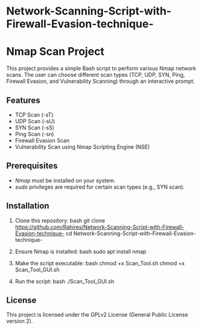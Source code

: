 # Network-Scanning-Script-with-Firewall-Evasion-technique-
# Nmap Scan Project

This project provides a simple Bash script to perform various Nmap network scans. The user can choose different scan types (TCP, UDP, SYN, Ping, Firewall Evasion, and Vulnerability Scanning) through an interactive prompt.

## Features
- TCP Scan (-sT)
- UDP Scan (-sU)
- SYN Scan (-sS)
- Ping Scan (-sn)
- Firewall Evasion Scan
- Vulnerability Scan using Nmap Scripting Engine (NSE)

## Prerequisites
- *Nmap* must be installed on your system.
- *sudo* privileges are required for certain scan types (e.g., SYN scan).

## Installation

1. Clone this repository:
    bash
    git clone https://github.com/Rahires/Network-Scanning-Script-with-Firewall-Evasion-technique-
    cd Network-Scanning-Script-with-Firewall-Evasion-technique-
    

2. Ensure Nmap is installed:
    bash
    sudo apt install nmap

3. Make the script executable:
    bash
    chmod +x Scan_Tool.sh
   chmod +x Scan_Tool_GUI.sh
    

5. Run the script:
    bash
    ./Scan_Tool_GUI.sh
    

## License
This project is licensed under the GPLv2 License (General Public License version 2).
